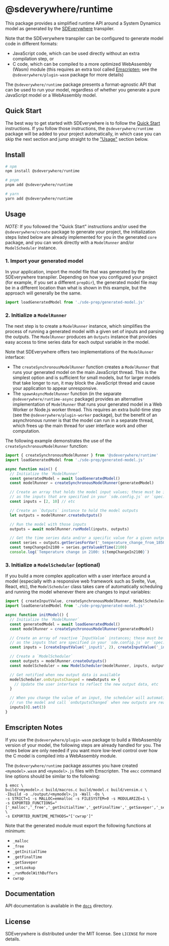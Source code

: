# @sdeverywhere/runtime

This package provides a simplified runtime API around a System Dynamics model as generated
by the [SDEverywhere](https://github.com/climateinteractive/SDEverywhere) transpiler.

Note that the SDEverywhere transpiler can be configured to generate model code in different formats:

- JavaScript code, which can be used directly without an extra compilation step, or
- C code, which can be compiled to a more optimized WebAssembly (Wasm) module (this requires an extra tool called [Emscripten](https://emscripten.org); see the `@sdeverywhere/plugin-wasm` package for more details)

The `@sdeverywhere/runtime` package presents a format-agnostic API that can be used to
run your model, regardless of whether you generate a pure JavaScript model or a WebAssembly
model.

## Quick Start

The best way to get started with SDEverywhere is to follow the [Quick Start](https://github.com/climateinteractive/SDEverywhere#quick-start) instructions.
If you follow those instructions, the `@sdeverywhere/runtime` package will be added to your project automatically, in which case you can skip the next section and jump straight to the ["Usage"](#usage) section below.

## Install

```sh
# npm
npm install @sdeverywhere/runtime

# pnpm
pnpm add @sdeverywhere/runtime

# yarn
yarn add @sdeverywhere/runtime
```

## Usage

_NOTE:_ If you followed the "Quick Start" instructions and/or used the
`@sdeverywhere/create` package to generate your project, the initialization
steps listed below are already implemented for you in the generated `core` package,
and you can work directly with a `ModelRunner` and/or `ModelScheduler` instance.

### 1. Import your generated model

In your application, import the model file that was generated by the SDEverywhere
transpiler.
Depending on how you configured your project (for example, if you set a different
`prepDir`), the generated model file may be in a different location than what is
shown in this example, but the approach will generally be the same.

```ts
import loadGeneratedModel from './sde-prep/generated-model.js'
```

### 2. Initialize a `ModelRunner`

The next step is to create a `ModelRunner` instance, which simplifies
the process of running a generated model with a given set of inputs and
parsing the outputs.
The `ModelRunner` produces an `Outputs` instance that provides easy
access to time series data for each output variable in the model.

Note that SDEverywhere offers two implementations of the `ModelRunner`
interface:

- The `createSynchronousModelRunner` function creates a `ModelRunner`
  that runs your generated model on the main JavaScript thread. This
  is the simplest option and is sufficient for small models, but for
  larger models that take longer to run, it may block the JavaScript
  thread and cause your application to appear unresponsive.
- The `spawnAsyncModelRunner` function (in the separate
  `@sdeverywhere/runtime-async` package) provides an alternative
  implementation of `ModelRunner` that runs your generated model in
  a Web Worker or Node.js worker thread. This requires an extra
  build-time step (see the `@sdeverywhere/plugin-worker` package),
  but the benefit of an asynchronous runner is that the model can
  run in a separate thread, which frees up the main thread for user
  interface work and other computation.

The following example demonstrates the use of the
`createSynchronousModelRunner` function:

```ts
import { createSynchronousModelRunner } from '@sdeverywhere/runtime'
import loadGeneratedModel from './sde-prep/generated-model.js'

async function main() {
  // Initialize the `ModelRunner`
  const generatedModel = await loadGeneratedModel()
  const modelRunner = createSynchronousModelRunner(generatedModel)

  // Create an array that holds the model input values; these must be in the same order
  // as the inputs that are specified in your `sde.config.js` or `spec.json` file
  const inputs = [2, 10] // etc

  // Create an `Outputs` instance to hold the model outputs
  let outputs = modelRunner.createOutputs()

  // Run the model with those inputs
  outputs = await modelRunner.runModel(inputs, outputs)

  // Get the time series data and/or a specific value for a given output variable
  const series = outputs.getSeriesForVar('_temperature_change_from_1850')
  const tempChangeIn2100 = series.getValueAtTime(2100)
  console.log(`Temperature change in 2100: ${tempChangeIn2100}`)
```

### 3. Initialize a `ModelScheduler` (optional)

If you build a more complex application with a user interface around a model
(especially with a responsive web framework such as Svelte, Vue, React, etc),
the `ModelScheduler` class takes care of automatically scheduling and running
the model whenever there are changes to input variables:

```ts
import { createInputValue, createSynchronousModelRunner, ModelScheduler } from '@sdeverywhere/runtime'
import loadGeneratedModel from './sde-prep/generated-model.js'

async function initModel() {
  // Initialize the `ModelRunner`
  const generatedModel = await loadGeneratedModel()
  const modelRunner = createSynchronousModelRunner(generatedModel)

  // Create an array of reactive `InputValue` instances; these must be in the same order
  // as the inputs that are specified in your `sde.config.js` or `spec.json` file
  const inputs = [createInputValue('_input1', 2), createInputValue('_input2', 0)] // etc

  // Create a `ModelScheduler`
  const outputs = modelRunner.createOutputs()
  const modelScheduler = new ModelScheduler(modelRunner, inputs, outputs)

  // Get notified when new output data is available
  modelScheduler.onOutputsChanged = newOutputs => {
    // Update the user interface to reflect the new output data, etc
  }

  // When you change the value of an input, the scheduler will automatically
  // run the model and call `onOutputsChanged` when new outputs are ready
  inputs[0].set(3)
}
```

## Emscripten Notes

If you use the `@sdeverywhere/plugin-wasm` package to build a WebAssembly
version of your model, the following steps are already handled for you.
The notes below are only needed if you want more low-level control over
how the C model is compiled into a WebAssembly module.

The `@sdeverywhere/runtime` package assumes you have created `<mymodel>.wasm`
and `<mymodel>.js` files with Emscripten.
The `emcc` command line options should be similar to the following:

```
$ emcc \
build/<mymodel>.c build/macros.c build/model.c build/vensim.c \
-Ibuild -o ./output/<mymodel>.js -Wall -Os \
-s STRICT=1 -s MALLOC=emmalloc -s FILESYSTEM=0 -s MODULARIZE=1 \
-s EXPORTED_FUNCTIONS="['_malloc','_free','_getInitialTime','_getFinalTime','_getSaveper','_setLookup','_runModelWithBuffers']" \
-s EXPORTED_RUNTIME_METHODS="['cwrap']"
```

Note that the generated module must export the following functions at minimum:

- `_malloc`
- `_free`
- `_getInitialTime`
- `_getFinalTime`
- `_getSaveper`
- `_setLookup`
- `_runModelWithBuffers`
- `cwrap`

## Documentation

API documentation is available in the [`docs`](./docs/index.md) directory.

## License

SDEverywhere is distributed under the MIT license. See `LICENSE` for more details.
